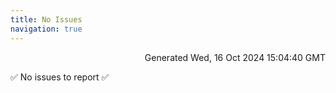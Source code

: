 ```yaml
---
title: No Issues
navigation: true
---
```


<p style="text-align:right;color:#cccs">
Generated Wed, 16 Oct 2024 15:04:40 GMT
</p>
<p>✅ No issues to report ✅</p>



